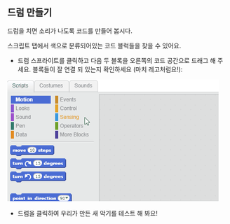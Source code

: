 ## 드럼 만들기

드럼을 치면 소리가 나도록 코드를 만들어 봅시다.

스크립트 탭에서 색으로 분류되어있는 코드 블럭들을 찾을 수 있어요.

+ 드럼 스프라이트를 클릭하고 다음 두 블록을 오른쪽의 코드 공간으로 드래그 해 주세요. 블록들이 잘 연결 되 있는지 확인하세요 (마치 레고처럼요!):

![스크린 샷](images/connect-block.gif)

+ 드럼을 클릭하여 우리가 만든 새 악기를 테스트 해 봐요!